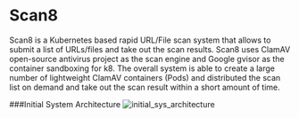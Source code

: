 # Scan8
Scan8 is a Kubernetes based rapid URL/File scan system that allows to submit a list of URLs/files and take out the scan results.  Scan8 uses ClamAV open-source antivirus project as the scan engine and Google gvisor as the container sandboxing for k8. The overall system is able to create a large number of lightweight ClamAV containers (Pods)  and distributed the scan list on demand and take out the scan result within a short amount of time.

###Initial System Architecture
![initial_sys_architecture](https://user-images.githubusercontent.com/59219626/110995554-8c7de900-83a0-11eb-8045-d8815fe075f8.png)
